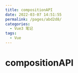 ```yaml
---
title: compositionAPI
date: 2022-03-07 14:51:55
permalink: /pages/abd2d8/
categories:
  - Vue3 笔记
tags:
  - Vue
---
```

# compositionAPI